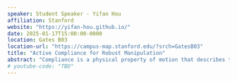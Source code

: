 ```yaml
---
speaker: Student Speaker - Yifan Hou
affiliation: Stanford
website: "https://yifan-hou.github.io/"
date: 2025-01-17T15:00:00-0000
location: Gates B03
location-url: "https://campus-map.stanford.edu/?srch=GatesB03"
title: "Active Compliance for Robust Manipulation"
abstract: "Compliance is a physical property of motion that describes the elastic relationship brings force and motion variations. A suitable compliance profile brings robustness to robotic manipulation by handling uncertainties gracefully. In this talk, I will introduce two sets of methods for designing compliance control in manipulation tasks. I will first walk through manipulation robustness analytically, and show the role compliance control can play to improve it. With basic modeling information, the optimal control/motion plan can be computed efficiently. Then I will talk about how to learn a compliant manipulation policy directly from human demonstrations. We propose Adaptive Compliance Policy (ACP), a framework that learns to dynamically adjust system compliance both spatially and temporally for given manipulation tasks from human demonstrations."
# youtube-code: "TBD"
---
```

